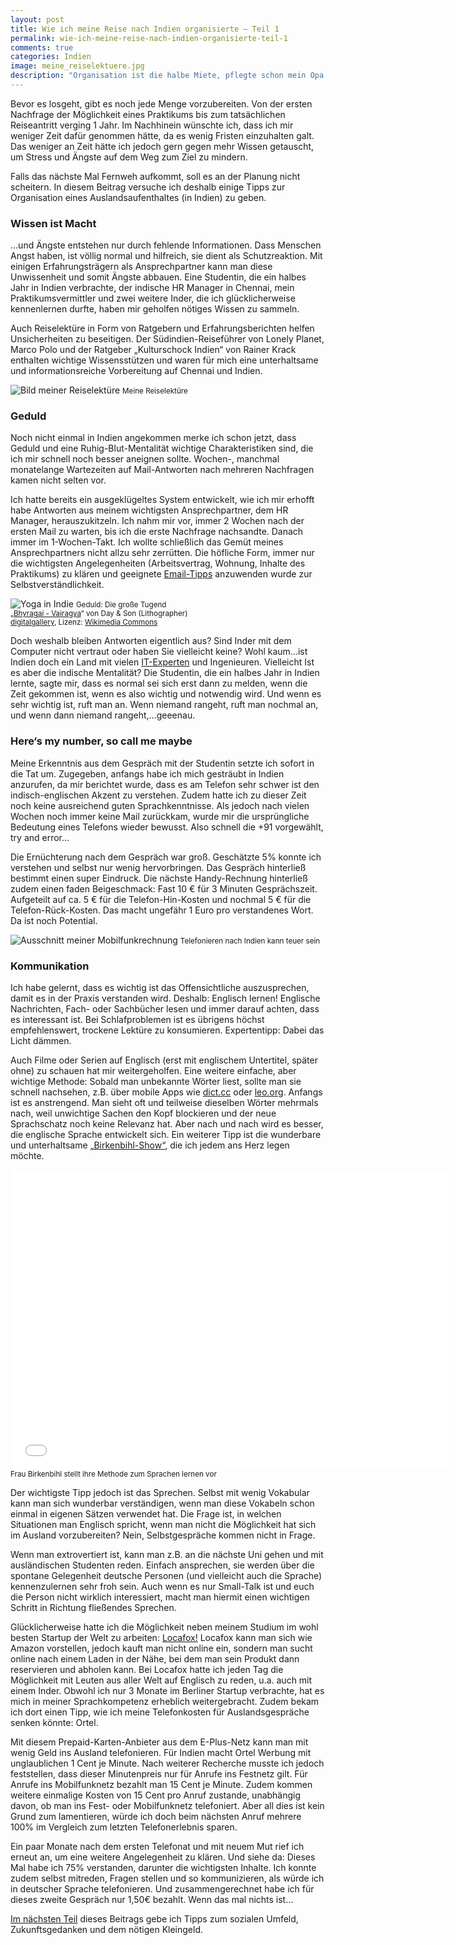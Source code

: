 ```yaml
---
layout: post
title: Wie ich meine Reise nach Indien organisierte – Teil 1
permalink: wie-ich-meine-reise-nach-indien-organisierte-teil-1
comments: true
categories: Indien
image: meine_reiselektuere.jpg
description: "Organisation ist die halbe Miete, pflegte schon mein Opa zu sagen. Auf dem Weg zur Indienreise gab es einige Hürden zu nehmen. In diesem Beitrag erkläre ich, wie man sie überwindet."
---
```


<p>Bevor es losgeht, gibt es noch jede Menge vorzubereiten. Von der ersten Nachfrage der Möglichkeit eines Praktikums bis zum tatsächlichen Reiseantritt verging 1 Jahr. Im Nachhinein wünschte ich, dass ich mir weniger Zeit dafür genommen hätte, da es wenig Fristen einzuhalten galt. Das weniger an Zeit hätte ich jedoch gern gegen mehr Wissen getauscht, um Stress und Ängste auf dem Weg zum Ziel zu mindern.</p>
<p>Falls das nächste Mal Fernweh aufkommt, soll es an der Planung nicht scheitern. In diesem Beitrag versuche ich deshalb einige Tipps zur Organisation eines Auslandsaufenthaltes (in Indien) zu geben.</p>
<h3>Wissen ist Macht</h3>
<p>…und Ängste entstehen nur durch fehlende Informationen. Dass Menschen Angst haben, ist völlig normal und hilfreich, sie dient als Schutzreaktion. Mit einigen Erfahrungsträgern als Ansprechpartner kann man diese Unwissenheit und somit Ängste abbauen. Eine Studentin, die ein halbes Jahr in Indien verbrachte, der indische HR Manager in Chennai, mein Praktikumsvermittler und zwei weitere Inder, die ich glücklicherweise kennenlernen durfte, haben mir geholfen nötiges Wissen zu sammeln.</p>
<p>Auch Reiselektüre in Form von Ratgebern und Erfahrungsberichten helfen Unsicherheiten zu beseitigen. Der Südindien-Reiseführer von Lonely Planet, Marco Polo und der Ratgeber „Kulturschock Indien“ von Rainer Krack enthalten wichtige Wissensstützen und waren für mich eine unterhaltsame und informationsreiche Vorbereitung auf Chennai und Indien.</p>

![Bild meiner Reiselektüre](/images/meine_reiselektuere.jpg "Meine Reiselektüre")
<small>Meine Reiselektüre</small>

<h3>Geduld</h3>
<p>Noch nicht einmal in Indien angekommen merke ich schon jetzt, dass Geduld und eine Ruhig-Blut-Mentalität wichtige Charakteristiken sind, die ich mir schnell noch besser aneignen sollte. Wochen-, manchmal monatelange Wartezeiten auf Mail-Antworten nach mehreren Nachfragen kamen nicht selten vor.</p>
<p>Ich hatte bereits ein ausgeklügeltes System entwickelt, wie ich mir erhofft habe Antworten aus meinem wichtigsten Ansprechpartner, dem HR Manager, herauszukitzeln. Ich nahm mir vor, immer 2 Wochen nach der ersten Mail zu warten, bis ich die erste Nachfrage nachsandte. Danach immer im 1-Wochen-Takt. Ich wollte schließlich das Gemüt meines Ansprechpartners nicht allzu sehr zerrütten. Die höfliche Form, immer nur die wichtigsten Angelegenheiten (Arbeitsvertrag, Wohnung, Inhalte des Praktikums) zu klären und geeignete <a href="http://www.businessinsider.sg/getting-busy-people-to-read-your-emails-2014-7/">Email-Tipps</a> anzuwenden wurde zur Selbstverständlichkeit.</p>

![Yoga in Indie](/images/yoga_in_indien.jpg "Yoga in Indien")
<small>Geduld: Die große Tugend<br>
„<a href="http://commons.wikimedia.org/wiki/File:Bhyragai_-_Vairagya_-..jpg#mediaviewer/File:Bhyragai_-_Vairagya_-..jpg">Bhyragai - Vairagya</a>“ von Day &amp; Son (Lithographer)<br>
<a rel="nofollow" class="external free" href="http://digitalgallery.nypl.org/nypldigital/dgkeysearchdetail.cfm?trg=1&amp;strucID=103582&amp;imageID=481297&amp;word=india&amp;s=1&amp;notword=&amp;d=&amp;c=&amp;f=&amp;k=0&amp;lWord=&amp;lField=&amp;sScope=&amp;sLevel=&amp;sLabel=&amp;sort=&amp;total=1672&amp;num=1440&amp;imgs=20&amp;pNum=&amp;pos=1458">digitalgallery</a>, Lizenz: <a href="//commons.wikimedia.org/wiki/">Wikimedia Commons</a></small>

<p>Doch weshalb bleiben Antworten eigentlich aus? Sind Inder mit dem Computer nicht vertraut oder haben Sie vielleicht keine? Wohl kaum…ist Indien doch ein Land mit vielen <a href="http://www.indienheute.de/erfolgsstory-it-in-indien-was-macht-den-standort-so-attraktiv/">IT-Experten</a> und Ingenieuren. Vielleicht Ist es aber die indische Mentalität? Die Studentin, die ein halbes Jahr in Indien lernte, sagte mir, dass es normal sei sich erst dann zu melden, wenn die Zeit gekommen ist, wenn es also wichtig und notwendig wird. Und wenn es sehr wichtig ist, ruft man an. Wenn niemand rangeht, ruft man nochmal an, und wenn dann niemand rangeht,…geeenau.</p>
<h3>Here‘s my number, so call me maybe</h3>
<p>Meine Erkenntnis aus dem Gespräch mit der Studentin setzte ich sofort in die Tat um. Zugegeben, anfangs habe ich mich gesträubt in Indien anzurufen, da mir berichtet wurde, dass es am Telefon sehr schwer ist den indisch-englischen Akzent zu verstehen. Zudem hatte ich zu dieser Zeit noch keine ausreichend guten Sprachkenntnisse. Als jedoch nach vielen Wochen noch immer keine Mail zurückkam, wurde mir die ursprüngliche Bedeutung eines Telefons wieder bewusst. Also schnell die +91 vorgewählt, try and error…</p>
<p>Die Ernüchterung nach dem Gespräch war groß. Geschätzte 5% konnte ich verstehen und selbst nur wenig hervorbringen. Das Gespräch hinterließ bestimmt einen super Eindruck. Die nächste Handy-Rechnung hinterließ zudem einen faden Beigeschmack:  Fast 10 € für 3 Minuten Gesprächszeit. Aufgeteilt auf ca. 5 € für die Telefon-Hin-Kosten und nochmal 5 € für die Telefon-Rück-Kosten. Das macht ungefähr 1 Euro pro verstandenes Wort. Da ist noch Potential.</p>

![Ausschnitt meiner Mobilfunkrechnung](/images/internationale_verbindungsuebersicht.png "Geld aus dem Fenster werfen ist leichter als gedacht")
<small>Telefonieren nach Indien kann teuer sein</small>

<h3>Kommunikation</h3>
<p>Ich habe gelernt, dass es wichtig ist das Offensichtliche auszusprechen, damit es in der Praxis verstanden wird. Deshalb: Englisch lernen! Englische Nachrichten, Fach- oder Sachbücher lesen und immer darauf achten, dass es interessant ist. Bei Schlafproblemen ist es übrigens höchst empfehlenswert, trockene Lektüre zu konsumieren. Expertentipp: Dabei das Licht dämmen.</p>
<p>Auch Filme oder Serien auf Englisch (erst mit englischem Untertitel, später ohne) zu schauen hat mir weitergeholfen. Eine weitere einfache, aber wichtige Methode: Sobald man unbekannte Wörter liest, sollte man sie schnell nachsehen, z.B. über mobile Apps wie <a href="http://www.dict.cc/">dict.cc</a> oder <a href="http://dict.leo.org/ende/index_de.html">leo.org</a>. Anfangs ist es anstrengend. Man sieht oft und teilweise dieselben Wörter mehrmals nach, weil unwichtige Sachen den Kopf blockieren und der neue Sprachschatz noch keine Relevanz hat. Aber nach und nach wird es besser, die englische Sprache entwickelt sich. Ein weiterer Tipp ist die wunderbare und unterhaltsame <a href="http://de.wikipedia.org/wiki/Vera_F._Birkenbihl">„Birkenbihl-Show“</a>, die ich jedem ans Herz legen möchte.</p>

<iframe width="700" height="480" src="//www.youtube-nocookie.com/embed/A5ulmNa-8yw?rel=0" frameborder="0" allowfullscreen></iframe><br>
<small>Frau Birkenbihl stellt ihre Methode zum Sprachen lernen vor</small>

<p>Der wichtigste Tipp jedoch ist das Sprechen. Selbst mit wenig Vokabular kann man sich wunderbar verständigen, wenn man diese Vokabeln schon einmal in eigenen Sätzen verwendet hat. Die Frage ist, in welchen Situationen man Englisch spricht, wenn man nicht die Möglichkeit hat sich im Ausland vorzubereiten? Nein, Selbstgespräche kommen nicht in Frage.</p>
<p>Wenn man extrovertiert ist, kann man z.B. an die nächste Uni gehen und mit ausländischen Studenten reden. Einfach ansprechen, sie werden über die spontane Gelegenheit deutsche Personen (und vielleicht auch die Sprache) kennenzulernen sehr froh sein. Auch wenn es nur Small-Talk ist und euch die Person nicht wirklich interessiert, macht man hiermit einen wichtigen Schritt in Richtung fließendes Sprechen.</p>
<p>Glücklicherweise hatte ich die Möglichkeit neben meinem Studium im wohl besten Startup der Welt zu arbeiten: <a href="https://www.locafox.de/">Locafox!</a> Locafox kann man sich wie Amazon vorstellen, jedoch kauft man nicht online ein, sondern man sucht online nach einem Laden in der Nähe, bei dem man sein Produkt dann reservieren und abholen kann. Bei Locafox hatte ich jeden Tag die Möglichkeit mit Leuten aus aller Welt auf Englisch zu reden, u.a. auch mit einem Inder. Obwohl ich nur 3 Monate im Berliner Startup verbrachte, hat es mich in meiner Sprachkompetenz erheblich weitergebracht. Zudem bekam ich dort einen Tipp, wie ich meine Telefonkosten für Auslandsgespräche senken könnte: Ortel.</p>
<p>Mit diesem Prepaid-Karten-Anbieter aus dem E-Plus-Netz kann man mit wenig Geld ins Ausland telefonieren. Für Indien macht Ortel Werbung mit unglaublichen 1 Cent je Minute. Nach weiterer Recherche musste ich jedoch feststellen, dass dieser Minutenpreis nur für Anrufe ins Festnetz gilt. Für Anrufe ins Mobilfunknetz bezahlt man 15 Cent je Minute. Zudem kommen weitere einmalige Kosten von 15 Cent pro Anruf zustande, unabhängig davon, ob man ins Fest- oder Mobilfunknetz telefoniert. Aber all dies ist kein Grund zum lamentieren, würde ich doch beim nächsten Anruf mehrere 100% im Vergleich zum letzten Telefonerlebnis sparen.</p>
<p>Ein paar Monate nach dem ersten Telefonat und mit neuem Mut rief ich erneut an, um eine weitere Angelegenheit zu klären. Und siehe da: Dieses Mal habe ich 75% verstanden, darunter die wichtigsten Inhalte. Ich konnte zudem selbst mitreden, Fragen stellen und so kommunizieren, als würde ich in deutscher Sprache telefonieren. Und zusammengerechnet habe ich für dieses zweite Gespräch nur 1,50€ bezahlt. Wenn das mal nichts ist…</p>
<p><a href="http://www.benjaminbergner.net/wie-ich-meine-reise-nach-indien-organisierte-teil-2">Im nächsten Teil</a> dieses Beitrags gebe ich Tipps zum sozialen Umfeld, Zukunftsgedanken und dem nötigen Kleingeld.</p>